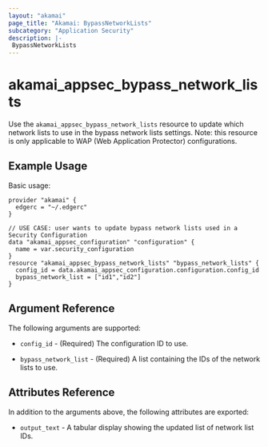 ```yaml
---
layout: "akamai"
page_title: "Akamai: BypassNetworkLists"
subcategory: "Application Security"
description: |-
 BypassNetworkLists
---
```


# akamai_appsec_bypass_network_lists

Use the `akamai_appsec_bypass_network_lists` resource to update which network lists to use in the
bypass network lists settings. Note: this resource is only applicable to WAP (Web Application
Protector) configurations.

## Example Usage

Basic usage:

```hcl
provider "akamai" {
  edgerc = "~/.edgerc"
}

// USE CASE: user wants to update bypass network lists used in a Security Configuration
data "akamai_appsec_configuration" "configuration" {
  name = var.security_configuration
}
resource "akamai_appsec_bypass_network_lists" "bypass_network_lists" {
  config_id = data.akamai_appsec_configuration.configuration.config_id
  bypass_network_list = ["id1","id2"]
}
```

## Argument Reference

The following arguments are supported:

* `config_id` - (Required) The configuration ID to use.

* `bypass_network_list` - (Required) A list containing the IDs of the network lists to use.

## Attributes Reference

In addition to the arguments above, the following attributes are exported:

* `output_text` - A tabular display showing the updated list of network list IDs.

